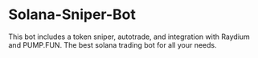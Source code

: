 # Solana-Sniper-Bot
This bot includes a token sniper, autotrade, and integration with Raydium and PUMP.FUN. The best solana trading bot for all your needs.
